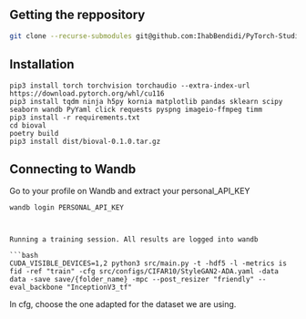 ## Getting the reppository

```bash
git clone --recurse-submodules git@github.com:IhabBendidi/PyTorch-StudioGAN.git
```

## Installation 

````
pip3 install torch torchvision torchaudio --extra-index-url https://download.pytorch.org/whl/cu116
pip3 install tqdm ninja h5py kornia matplotlib pandas sklearn scipy seaborn wandb PyYaml click requests pyspng imageio-ffmpeg timm
pip3 install -r requirements.txt
cd bioval
poetry build
pip3 install dist/bioval-0.1.0.tar.gz
````

## Connecting to Wandb

Go to your profile on Wandb and extract your personal_API_KEY

```
wandb login PERSONAL_API_KEY



Running a training session. All results are logged into wandb

```bash
CUDA_VISIBLE_DEVICES=1,2 python3 src/main.py -t -hdf5 -l -metrics is fid -ref "train" -cfg src/configs/CIFAR10/StyleGAN2-ADA.yaml -data data -save save/{folder_name} -mpc --post_resizer "friendly" --eval_backbone "InceptionV3_tf"
```

In cfg, choose the one adapted for the dataset we are using.


